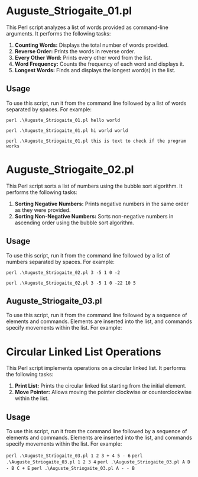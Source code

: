 # Auguste_Striogaite_01.pl

This Perl script analyzes a list of words provided as command-line arguments. It performs the following tasks:

1. **Counting Words:** Displays the total number of words provided.
2. **Reverse Order:** Prints the words in reverse order.
3. **Every Other Word:** Prints every other word from the list.
4. **Word Frequency:** Counts the frequency of each word and displays it.
5. **Longest Words:** Finds and displays the longest word(s) in the list.

## Usage

To use this script, run it from the command line followed by a list of words separated by spaces. For example:

```perl .\Auguste_Striogaite_01.pl hello world ```

```perl .\Auguste_Striogaite_01.pl hi world world```

```perl .\Auguste_Striogaite_01.pl this is text to check if the program works```

# Auguste_Striogaite_02.pl

This Perl script sorts a list of numbers using the bubble sort algorithm. It performs the following tasks:

1. **Sorting Negative Numbers:** Prints negative numbers in the same order as they were provided.
2. **Sorting Non-Negative Numbers:** Sorts non-negative numbers in ascending order using the bubble sort algorithm.

## Usage

To use this script, run it from the command line followed by a list of numbers separated by spaces. For example:

```perl .\Auguste_Striogaite_02.pl 3 -5 1 0 -2```

```perl .\Auguste_Striogaite_02.pl 3 -5 1 0 -22 10 5```


## Auguste_Striogaite_03.pl

To use this script, run it from the command line followed by a sequence of elements and commands. Elements are inserted into the list, and commands specify movements within the list. For example:

# Circular Linked List Operations

This Perl script implements operations on a circular linked list. It performs the following tasks:

1. **Print List:** Prints the circular linked list starting from the initial element.
2. **Move Pointer:** Allows moving the pointer clockwise or counterclockwise within the list.

## Usage

To use this script, run it from the command line followed by a sequence of elements and commands. Elements are inserted into the list, and commands specify movements within the list. For example:

```perl .\Auguste_Striogaite_03.pl 1 2 3 + 4 5 - 6```
```perl .\Auguste_Striogaite_03.pl 1 2 3 4```
```perl .\Auguste_Striogaite_03.pl A D - B C + E```
```perl .\Auguste_Striogaite_03.pl A - - B```

